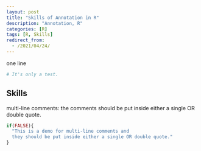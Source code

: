 ```yaml
---
layout: post
title: "Skills of Annotation in R"
description: "Annotation, R"
categories: [R]
tags: [R, Skills]
redirect_from:
  - /2021/04/24/
---
```


one line

```R
# It's only a test.
```

## Skills

multi-line comments: the comments should be put inside either a single OR double quote.

```R
if(FALSE){
  "This is a demo for multi-line comments and 
  they should be put inside either a single OR double quote."
}
```
